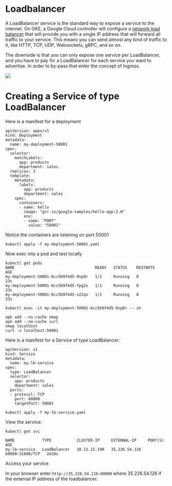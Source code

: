 # Loadbalancer

A LoadBalancer service is the standard way to expose a service to the internet. On GKE, a Google Cloud controller will configure a [network load balancer](https://cloud.google.com/load-balancing/docs/network/) that will provide you with a single IP address that will forward all traffic to your service. This means you can send almost any kind of traffic to it, like HTTP, TCP, UDP, Websockets, gRPC, and so on.

The downside is that you can only expose one service per LoadBalancer, and you have to pay for a LoadBalancer for each service you want to advertise. In order to by-pass that enter the concept of Ingress.

![](https://github.com/DanyLan/GKE-EXPOSE-SERVICES/blob/master/Loadbalancer.png)

# Creating a Service of type LoadBalancer

Here is a manifest for a deployment

    apiVersion: apps/v1
    kind: Deployment
    metadata:
      name: my-deployment-50001
    spec:
      selector:
        matchLabels:
          app: products
          department: sales
      replicas: 3
      template:
        metadata:
          labels:
            app: products
            department: sales
        spec:
          containers:
          - name: hello
            image: "gcr.io/google-samples/hello-app:2.0"
            env:
            - name: "PORT"
              value: "50001"
           
Notice the containers are listening on port 50001
              
    kubectl apply -f my-deployment-50001.yaml
    
Now exec into a pod and test locally

    kubectl get pods
    NAME                                   READY   STATUS    RESTARTS   AGE
    my-deployment-50001-6cc5b9f4d5-9sp8r   1/1     Running   0          23s
    my-deployment-50001-6cc5b9f4d5-fpg2x   1/1     Running   0          23s
    my-deployment-50001-6cc5b9f4d5-s22qx   1/1     Running   0          23s

    kubectl exec -it my-deployment-50001-6cc5b9f4d5-9sp8r -- sh

    apk add --no-cache nmap
    apk add --no-cache curl
    nmap localhost
    curl -v localhost:50001

Here is a manifest for a Service of type LoadBalancer:

    apiVersion: v1
    kind: Service
    metadata:
      name: my-lb-service
    spec:
      type: LoadBalancer
      selector:
        app: products
        department: sales
      ports:
      - protocol: TCP
        port: 60000
        targetPort: 50001

    kubectl apply -f my-lb-service.yaml
    
View the service:

    kubectl get svc

    NAME            TYPE           CLUSTER-IP     EXTERNAL-IP     PORT(S)           AGE           
    my-lb-service   LoadBalancer   10.12.15.190   35.226.54.126   60000:31800/TCP   2m10s
    
Access your service

In your browser enter `http://35.226.54.126:60000` where 35.226.54.126 if the external IP address of the loadbalancer. 




